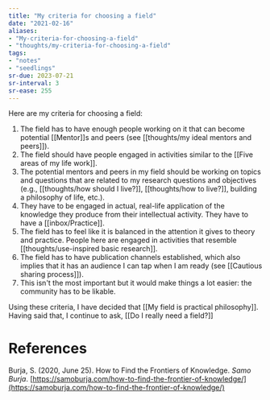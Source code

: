 ```yaml
---
title: "My criteria for choosing a field"
date: "2021-02-16"
aliases:
- "My-criteria-for-choosing-a-field"
- "thoughts/my-criteria-for-choosing-a-field"
tags:
- "notes"
- "seedlings"
sr-due: 2023-07-21
sr-interval: 3
sr-ease: 255
---
```


Here are my criteria for choosing a field:

1. The field has to have enough people working on it that can become potential [[Mentor]]s and peers (see [[thoughts/my ideal mentors and peers]]).
2. The field should have people engaged in activities similar to the [[Five areas of my life work]].
3. The potential mentors and peers in my field should be working on topics and questions that are related to my research questions and objectives (e.g., [[thoughts/how should I live?]], [[thoughts/how to live?]], building a philosophy of life, etc.).
4. They have to be engaged in actual, real-life application of the knowledge they produce from their intellectual activity. They have to have a [[inbox/Practice]].
5. The field has to feel like it is balanced in the attention it gives to theory and practice. People here are engaged in activities that resemble [[thoughts/use-inspired basic research]].
6. The field has to have publication channels established, which also implies that it has an audience I can tap when I am ready (see [[Cautious sharing process]]).
7. This isn't the most important but it would make things a lot easier: the community has to be likable.

Using these criteria, I have decided that [[My field is practical philosophy]]. Having said that, I continue to ask, [[Do I really need a field?]]

# References

Burja, S. (2020, June 25). How to Find the Frontiers of Knowledge. *Samo Burja*. [https://samoburja.com/how-to-find-the-frontier-of-knowledge/](https://samoburja.com/how-to-find-the-frontier-of-knowledge/)

